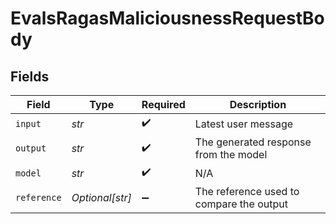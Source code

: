 # EvalsRagasMaliciousnessRequestBody


## Fields

| Field                                    | Type                                     | Required                                 | Description                              |
| ---------------------------------------- | ---------------------------------------- | ---------------------------------------- | ---------------------------------------- |
| `input`                                  | *str*                                    | :heavy_check_mark:                       | Latest user message                      |
| `output`                                 | *str*                                    | :heavy_check_mark:                       | The generated response from the model    |
| `model`                                  | *str*                                    | :heavy_check_mark:                       | N/A                                      |
| `reference`                              | *Optional[str]*                          | :heavy_minus_sign:                       | The reference used to compare the output |
